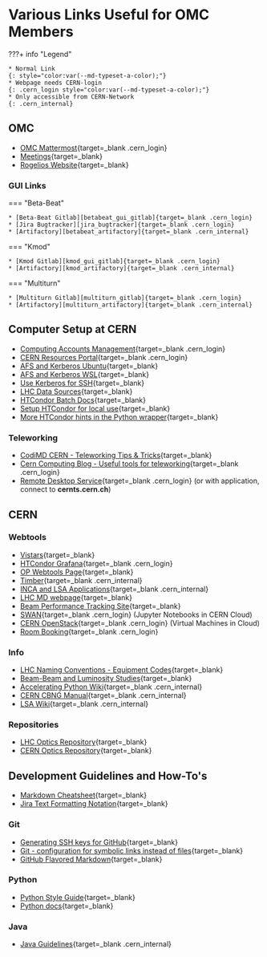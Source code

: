 # Various Links Useful for OMC Members


???+ info "Legend"

    * Normal Link
    {: style="color:var(--md-typeset-a-color);"}
    * Webpage needs CERN-login
    {: .cern_login style="color:var(--md-typeset-a-color);"}
    * Only accessible from CERN-Network
    {: .cern_internal}

## OMC

* [OMC Mattermost][omc_mattermost]{target=_blank .cern_login}
* [Meetings][omc_indico]{target=_blank}
* [Rogelios Website][roro_website]{target=_blank}

### GUI Links

=== "Beta-Beat"
    
    * [Beta-Beat Gitlab][betabeat_gui_gitlab]{target=_blank .cern_login}
    * [Jira Bugtracker][jira_bugtracker]{target=_blank .cern_login}
    * [Artifactory][betabeat_artifactory]{target=_blank .cern_internal}

=== "Kmod"
    
    * [Kmod Gitlab][kmod_gui_gitlab]{target=_blank .cern_login}
    * [Artifactory][kmod_artifactory]{target=_blank .cern_internal}
    
=== "Multiturn"

    * [Multiturn Gitlab][multiturn_gitlab]{target=_blank .cern_login}
    * [Artifactory][multiturn_artifactory]{target=_blank .cern_internal}

## Computer Setup at CERN

* [Computing Accounts Management][accounts_cern]{target=_blank .cern_login}
* [CERN Resources Portal][services_cern]{target=_blank .cern_login}
* [AFS and Kerberos Ubuntu][afs_kerberos_ubuntu]{target=_blank}
* [AFS and Kerberos WSL][afs_kerberos_wsl]{target=_blank}
* [Use Kerberos for SSH][kerberos_ssh]{target=_blank}
* [LHC Data Sources][lhc_data_sources]{target=_blank}
* [HTCondor Batch Docs][batch_docs]{target=_blank}
* [Setup HTCondor for local use][htcondor_local]{target=_blank}
* [More HTCondor hints in the Python wrapper][htcondor_python]{target=_blank}

### Teleworking

* [CodiMD CERN - Teleworking Tips & Tricks][codimd]{target=_blank}
* [Cern Computing Blog - Useful tools for teleworking][cern_computing_blog]{target=_blank  .cern_login}
* [Remote Desktop Service][remote_desktop_service]{target=_blank .cern_login} (or with application, connect to **cernts.cern.ch**)


## CERN 

### Webtools
* [Vistars][op_vistar]{target=_blank}
* [HTCondor Grafana][htcondor_grafana]{target=_blank .cern_login}
* [OP Webtools Page][op_webtools]{target=_blank}
* [Timber][timber_cern]{target=_blank .cern_internal}
* [INCA and LSA Applications][inca_lsa_apps]{target=_blank .cern_internal}
* [LHC MD webpage][lhc_md_page]{target=_blank}
* [Beam Performance Tracking Site][bpt_site]{target=_blank}
* [SWAN][swan]{target=_blank .cern_login} (Jupyter Notebooks in CERN Cloud)
* [CERN OpenStack][cern_openstack]{target=_blank .cern_login} (Virtual Machines in Cloud)
* [Room Booking][room_booking]{target=_blank .cern_login}
### Info
* [LHC Naming Conventions - Equipment Codes][equipment_codes]{target=_blank}
* [Beam-Beam and Luminosity Studies][bblumi]{target=_blank}
* [Accelerating Python Wiki][acc_py_wiki]{target=_blank .cern_internal}
* [CERN CBNG Manual][cbng_manual]{target=_blank .cern_internal}
* [LSA Wiki][lsa_wiki]{target=_blank .cern_internal}

### Repositories
* [LHC Optics Repository][lhc_gitlab]{target=_blank}
* [CERN Optics Repository][cern_optics_repo_site]{target=_blank}

## Development Guidelines and How-To's

* [Markdown Cheatsheet][markdown_cheatsheet]{target=_blank}
* [Jira Text Formatting Notation][jira_formatting]{target=_blank}

### Git
* [Generating SSH keys for GitHub][ssh_keys_github]{target=_blank}
* [Git - configuration for symbolic links instead of files][git_configs]{target=_blank}
* [GitHub Flavored Markdown][github_markdown]{target=_blank}

### Python
* [Python Style Guide][python_style_guide]{target=_blank}
* [Python docs][python_docs]{target=_blank}

### Java
* [Java Guidelines][java_guidelines]{target=_blank .cern_internal}



[omc_mattermost]: https://mattermost.web.cern.ch/be-dep/channels/omc-team
[omc_indico]: https://indico.cern.ch/category/5986/
[roro_website]: https://rtomas.web.cern.ch/rtomas/

[betabeat_gui_gitlab]: https://gitlab.cern.ch/acc-co/lhc/lhc-app-beta-beating
[jira_bugtracker]: https://its.cern.ch/jira/projects/BBGUI/
[betabeat_artifactory]: http://artifactory.cern.ch/webapp/#/artifacts/browse/tree/General/beco-release-local/cern/lhc/lhc-app-beta-beating

[kmod_gui_gitlab]: https://gitlab.cern.ch/acc-co/lhc/lhc-app-kmod
[kmod_artifactory]: http://artifactory.cern.ch/webapp/#/artifacts/browse/tree/General/beco-release-local/cern/lhc/lhc-app-kmod

[multiturn_gitlab]: https://gitlab.cern.ch/acc-co/lhc/lhc-multiturn
[multiturn_artifactory]: http://artifactory.cern.ch/webapp/#/artifacts/browse/tree/General/beco-release-local/cern/lhc/lhc-multiturn

[accounts_cern]: https://account.cern.ch/account/Management/MyAccounts.aspx
[services_cern]: https://resources.web.cern.ch/resources/Manage/ListServices.aspx
[afs_kerberos_ubuntu]: https://gist.github.com/OmeGak/9530124
[afs_kerberos_wsl]: https://gist.github.com/JoschD/194b3f6c6fcc408684a481fd4a2ff4e5
[kerberos_ssh]: https://twiki.cern.ch/twiki/bin/view/Main/Kerberos
[lhc_data_sources]: https://twiki.cern.ch/twiki/bin/view/ABPComputing/LhcDataStorage
[batch_docs]: https://batchdocs.web.cern.ch/index.html
[htcondor_local]: https://twiki.cern.ch/twiki/bin/view/ABPComputing/LxbatchHTCondor
[htcondor_python]: http://pylhc.github.io/Beta-Beat.src/utils/index.html#module-utils.htcondor_wrapper

[codimd]: https://codimd.web.cern.ch/vjC8BHbTS7etHwJve-K2Uw
[cern_computing_blog]: https://computing-blog.web.cern.ch/2020/03/useful-tools-for-teleworking/
[remote_desktop_service]: https://remotedesktop.web.cern.ch/remotedesktop/RDweb/Desktops.aspx

[equipment_codes]: https://edms5.cern.ch/cedar/plsql/codes.systems
[lhc_gitlab]: https://gitlab.cern.ch/acc-models/acc-models-lhc
[cern_optics_repo_site]: https://acc-models.web.cern.ch/acc-models/
[op_webtools]: https://op-webtools.web.cern.ch/index.html
[bpt_site]: https://bpt.web.cern.ch/
[bblumi]: http://bblumi.web.cern.ch/

[op_vistar]: https://op-webtools.web.cern.ch/vistar/vistars.php
[htcondor_grafana]: https://monit-grafana.cern.ch/
[acc_py_wiki]: https://wikis.cern.ch/display/ACCPY/Getting+started+with+acc-python
[room_booking]: https://indico.cern.ch/rooms/book#
[cern_openstack]: https://openstack.cern.ch/
[swan]: https://swan.cern.ch/

[timber_cern]: https://timber.cern.ch
[inca_lsa_apps]: https://wikis.cern.ch/pages/viewpage.action?pageId=80977620
[cbng_manual]: https://wikis.cern.ch/display/DVTLS/CBNG
[lsa_wiki]: https://wikis.cern.ch/display/LSA/Home

[lhc_md_page]: https://espace.cern.ch/lhc-md/default.aspx

[github_markdown]: https://help.github.com/articles/github-flavored-markdown
[markdown_cheatsheet]: https://github.com/adam-p/markdown-here/wiki/Markdown-Cheatsheet
[jira_formatting]: https://jira.atlassian.com/secure/WikiRendererHelpAction.jspa?section=all
[git_configs]: http://stackoverflow.com/questions/954560/what-does-git-do-to-files-that-are-a-symbolic-link
[python_docs]: http://docs.python.org/

[python_style_guide]: https://www.python.org/dev/peps/pep-0008/
[ssh_keys_github]: https://help.github.com/articles/generating-ssh-keys
[java_guidelines]: https://wikis.cern.ch/display/DEV/Java+development+guidelines
